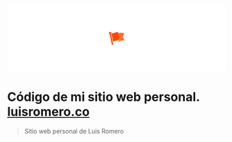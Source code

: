 ![logo personal.](img/github.png)

# Código de mi sitio web personal. [luisromero.co](https://luisromero.co/)

> Sitio web personal de Luis Romero

